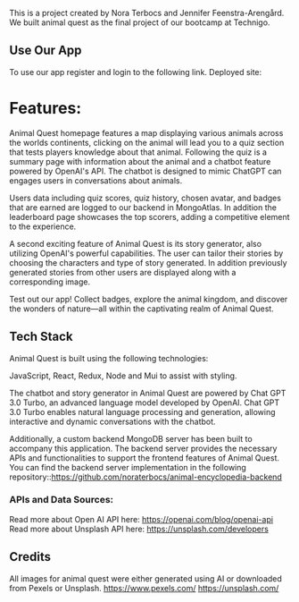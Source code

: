 This is a project created by Nora Terbocs and Jennifer Feenstra-Arengård. We built animal quest as the final project of our bootcamp at Technigo. 

## Use Our App
To use our app register and login to the following link.
Deployed site:

# Features: 
 Animal Quest homepage features a map displaying various animals across the worlds continents, clicking on the animal will lead you to a quiz section that tests players knowledge about that animal. Following the quiz is a summary page with information about the animal and a chatbot feature powered by OpenAI's API. The chatbot is designed to mimic ChatGPT can engages users in conversations about animals.
 
Users data including quiz scores, quiz history, chosen avatar, and badges that are earned are logged to our backend in MongoAtlas. In addition the leaderboard page showcases the top scorers, adding a competitive element to the experience. 

A second exciting feature of Animal Quest is its story generator, also utilizing OpenAI's powerful capabilities. The user can tailor their stories by choosing the characters and type of story generated. In addition previously generated stories from other users are displayed along with a corresponding image. 
  
 Test out our app! Collect badges, explore the animal kingdom, and discover the wonders of nature—all within the captivating realm of Animal Quest.

## Tech Stack
Animal Quest is built using the following technologies:

JavaScript, React, Redux, Node and Mui to assist with styling. 

The chatbot and story generator in Animal Quest are powered by Chat GPT 3.0 Turbo, an advanced language model developed by OpenAI. Chat GPT 3.0 Turbo enables natural language processing and generation, allowing interactive and dynamic conversations with the chatbot.

Additionally, a custom backend MongoDB server has been built to accompany this application. The backend server provides the necessary APIs and functionalities to support the frontend features of Animal Quest. You can find the backend server implementation in the following repository::https://github.com/noraterbocs/animal-encyclopedia-backend


### APIs and Data Sources:
Read more about Open AI API here: https://openai.com/blog/openai-api
Read more about Unsplash API here: https://unsplash.com/developers


## Credits
All images for animal quest were either generated using AI or downloaded from Pexels or Unsplash. 
https://www.pexels.com/
https://unsplash.com/


